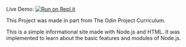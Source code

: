 Live Demo: [![Run on Repl.it](https://repl.it/badge/github/Robo-91/InformationalSite)](https://repl.it/github/Robo-91/InformationalSite)

This Project was made in part from The Odin Project Curriculum.

This is a simple informational site made with Node.js and HTML. It was implemented to learn about the basic features and modules of Node.js.